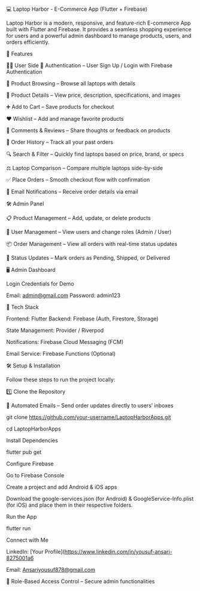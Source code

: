 💻 Laptop Harbor - E-Commerce App (Flutter + Firebase)

Laptop Harbor is a modern, responsive, and feature-rich E-commerce App built with Flutter and Firebase.
It provides a seamless shopping experience for users and a powerful admin dashboard to manage products, users, and orders efficiently.

🚀 Features

👨‍💻 User Side
🔐 Authentication – User Sign Up / Login with Firebase Authentication

🛒 Product Browsing – Browse all laptops with details

📄 Product Details – View price, description, specifications, and images

➕ Add to Cart – Save products for checkout

❤️ Wishlist – Add and manage favorite products

💬 Comments & Reviews – Share thoughts or feedback on products

🔄 Order History – Track all your past orders

🔍 Search & Filter – Quickly find laptops based on price, brand, or specs

⚖️ Laptop Comparison – Compare multiple laptops side-by-side

✅ Place Orders – Smooth checkout flow with confirmation

📧 Email Notifications – Receive order details via email

🛠️ Admin Panel

📋 Product Management – Add, update, or delete products

👥 User Management – View users and change roles (Admin / User)

📦 Order Management – View all orders with real-time status updates

🔄 Status Updates – Mark orders as Pending, Shipped, or Delivered


🖥️ Admin Dashboard

Login Credentials for Demo

Email: admin@gmail.com
Password: admin123

📱 Tech Stack

Frontend: Flutter
Backend: Firebase (Auth, Firestore, Storage)

State Management: Provider / Riverpod

Notifications: Firebase Cloud Messaging (FCM)

Email Service: Firebase Functions (Optional)

🛠️ Setup & Installation

Follow these steps to run the project locally:

1️⃣ Clone the Repository

📩 Automated Emails – Send order updates directly to users’ inboxes

git clone https://github.com/your-username/LaptopHarborApps.git

cd LaptopHarborApps

Install Dependencies

flutter pub get

Configure Firebase

Go to Firebase Console

Create a project and add Android & iOS apps

Download the google-services.json (for Android) & GoogleService-Info.plist (for iOS) and place them in their respective folders.

Run the App

flutter run

Connect with Me

LinkedIn: [Your Profile](https://www.linkedin.com/in/yousuf-ansari-8275001a6

Email: Ansariyousuf878@gmail.com


🔑 Role-Based Access Control – Secure admin functionalities
